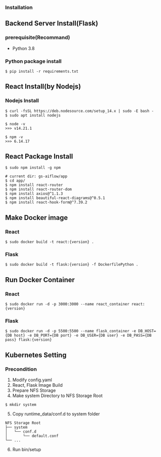 

### Installation 

## Backend Server Install(Flask) 
### prerequisite(Recommand)
- Python 3.8

### Python package install
```shell
$ pip install -r requirements.txt
```


## React Install(by Nodejs)
###  Nodejs Install
```shell
$ curl -fsSL https://deb.nodesource.com/setup_14.x | sudo -E bash -
$ sudo apt install nodejs

$ node -v
>>> v14.21.1

$ npm -v
>>> 6.14.17
```

## React Package Install
```shell
$ sudo npm install -g npm

# current dir: gs-aiflow/app
$ cd app/
$ npm install react-router
$ npm install react-router-dom
$ npm install axios@^1.1.3
$ npm install beautiful-react-diagrams@^0.5.1
$ npm install react-hook-form@^7.39.2
```        

## Make Docker image
### React
```shell
$ sudo docker build -t react:{version} .
```
### Flask
```shell
$ sudo docker build -t flask:{version} -f DockerfilePython .
```

## Run Docker Container
### React
```shell
$ sudo docker run -d -p 3000:3000 --name react_container react:{version}
```
### Flask
```shell
$ sudo docker run -d -p 5500:5500 --name flask_container -e DB_HOST={DB host} -e DB_PORT={DB port} -e DB_USER={DB user} -e DB_PASS={DB pass} flask:{version}
```

## Kubernetes Setting
### Precondition

1. Modify config.yaml
2. React, Flask Image Build 
3. Prepare NFS Storage
4. Make system Directory to NFS Storage Root
```
$ mkdir system
```
5. Copy runtime_data/conf.d to system folder
```commandline
NFS Storage Root
├── system
│   └── conf.d
│       └── default.conf
└── ...
```
6. Run bin/setup
